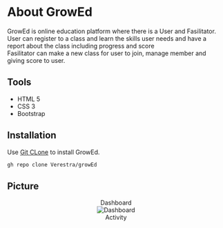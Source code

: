 # About GrowEd
GrowEd is online education platform where there is a User and Fasilitator. <br>
User can register to a class and learn the skills user needs
and have a report about the class including progress and score<br>
Fasilitator can make a new class for user to join,
manage member and giving score to user.

## Tools
* HTML 5
* CSS 3
* Bootstrap
## Installation

Use [Git CLone](https://github.com/Verestra/growEd.git) to install GrowEd.

```bash
gh repo clone Verestra/growEd
```

## Picture
<p align="center">
  Dashboard <br>
  <img src="img src="https://i.ibb.co/QJd9CdL/Dashboard.png" title="Dashboard"> <br>
  Activity <br>
  <img src="https://i.ibb.co/MMZs6wh/Activity.png" alt="Activity>
</p>
